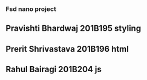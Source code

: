 ### Fsd nano project
## Pravishti Bhardwaj  201B195  styling
## Prerit Shrivastava  201B196  html
## Rahul Bairagi       201B204  js

